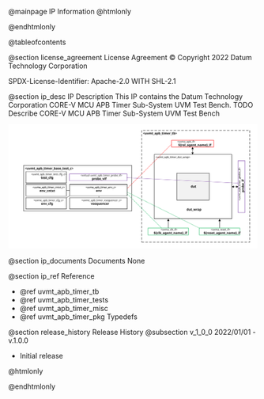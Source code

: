 @mainpage IP Information
@htmlonly
<div class="autonumbering">
@endhtmlonly



@tableofcontents



@section license_agreement License Agreement
© Copyright 2022 Datum Technology Corporation

SPDX-License-Identifier: Apache-2.0 WITH SHL-2.1



@section ip_desc IP Description
This IP contains the Datum Technology Corporation CORE-V MCU APB Timer Sub-System UVM Test Bench.
TODO Describe CORE-V MCU APB Timer Sub-System UVM Test Bench

![CORE-V MCU APB Timer Sub-System UVM Test Bench Block Diagram](tb_block_diagram.svg)


@section ip_documents Documents
None


@section ip_ref Reference
 * @ref uvmt_apb_timer_tb
 * @ref uvmt_apb_timer_tests
 * @ref uvmt_apb_timer_misc
 * @ref uvmt_apb_timer_pkg Typedefs


@section release_history Release History
@subsection v_1_0_0 2022/01/01 - v.1.0.0
- Initial release



@htmlonly
</div>
@endhtmlonly
